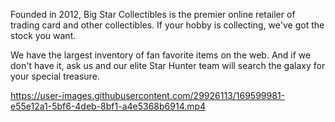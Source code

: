 Founded in 2012, Big Star Collectibles is the premier online retailer of trading card and other collectibles. If your hobby is collecting, we've got the stock you want.

We have the largest inventory of fan favorite items on the web. And if we don't have it, ask us and our elite Star Hunter team will search the galaxy for your special treasure.



https://user-images.githubusercontent.com/29926113/169599981-e55e12a1-5bf6-4deb-8bf1-a4e5368b6914.mp4

